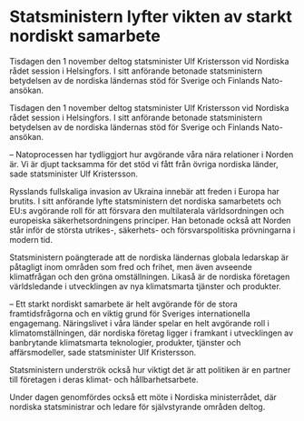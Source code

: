 # Statsministern lyfter vikten av starkt nordiskt samarbete

Tisdagen den 1 november deltog statsminister Ulf Kristersson vid Nordiska rådet session i Helsingfors. I sitt anförande betonade statsministern betydelsen av de nordiska ländernas stöd för Sverige och Finlands Nato-ansökan.

Tisdagen den 1 november deltog statsminister Ulf Kristersson vid Nordiska rådet session i Helsingfors. I sitt anförande betonade statsministern betydelsen av de nordiska ländernas stöd för Sverige och Finlands Nato-ansökan.

– Natoprocessen har tydliggjort hur avgörande våra nära relationer i Norden är. Vi är djupt tacksamma för det stöd vi fått från övriga nordiska länder, sade statsminister Ulf Kristersson.

Rysslands fullskaliga invasion av Ukraina innebär att freden i Europa har brutits. I sitt anförande lyfte statsministern det nordiska samarbetets och EU:s avgörande roll för att försvara den multilaterala världsordningen och europeiska säkerhetsordningens principer. Han betonade också att Norden står inför de största utrikes-, säkerhets- och försvarspolitiska prövningarna i modern tid.

Statsministern poängterade att de nordiska ländernas globala ledarskap är påtagligt inom områden som fred och frihet, men även avseende klimatfrågan och den gröna omställningen. Likaså är de nordiska företagen världsledande i utvecklingen av nya klimatsmarta tjänster och produkter.

– Ett starkt nordiskt samarbete är helt avgörande för de stora framtidsfrågorna och en viktig grund för Sveriges internationella engagemang. Näringslivet i våra länder spelar en helt avgörande roll i klimatomställningen, där nordiska företag ligger i framkant i utvecklingen av banbrytande klimatsmarta teknologier, produkter, tjänster och affärsmodeller, sade statsminister Ulf Kristersson.

Statsministern underströk också hur viktigt det är att politiken är en partner till företagen i deras klimat- och hållbarhetsarbete.

Under dagen genomfördes också ett möte i Nordiska ministerrådet, där nordiska statsministrar och ledare för självstyrande områden deltog.
